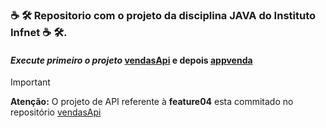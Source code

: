 ### :coffee: &#x1F6E0; Repositorio com o projeto da disciplina JAVA do Instituto Infnet :coffee: &#x1F6E0;.

#### *Execute primeiro o projeto* [vendasApi](https://github.com/camiloSneto/vendasApi) e depois [appvenda](https://github.com/camiloSneto/ProjetoJava)


> [!IMPORTANT]
> **Atenção:** O projeto de API referente à **feature04**  esta commitado no repositório  [vendasApi](https://github.com/camiloSneto/vendasApi)
